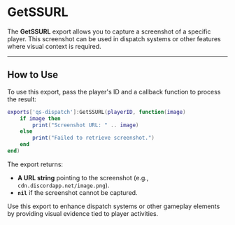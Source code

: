 # GetSSURL

The **GetSSURL** export allows you to capture a screenshot of a specific player. This screenshot can be used in dispatch systems or other features where visual context is required.

***

## How to Use

To use this export, pass the player's ID and a callback function to process the result:

```lua
exports['qs-dispatch']:GetSSURL(playerID, function(image)
    if image then
        print("Screenshot URL: " .. image)
    else
        print("Failed to retrieve screenshot.")
    end
end)
```

The export returns:

* **A URL string** pointing to the screenshot (e.g., `cdn.discordapp.net/image.png`).
* **`nil`** if the screenshot cannot be captured.

Use this export to enhance dispatch systems or other gameplay elements by providing visual evidence tied to player activities.
